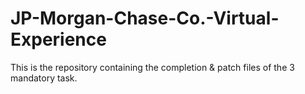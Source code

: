 # JP-Morgan-Chase-Co.-Virtual-Experience
This is the repository containing the completion &amp; patch files of the 3 mandatory task.

